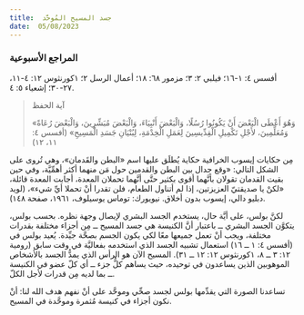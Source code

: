 ```yaml
---
title:  جسد المسيح المُوحَّد
date:  05/08/2023
---
```


### المراجع الأسبوعية
 أفسس ٤: ١-١٦؛ فيلبي ٢: ٣؛ مزمور ٦٨: ١٨؛ أعمال الرسل ٢؛ ١كورنثوس ١٢: ٤-١١، ٢٧-٣٠؛ إشعياء ٥: ٤.

> <p>آية الحفظ</p>
> «وَهُوَ أَعْطَى الْبَعْضَ أَنْ يَكُونُوا رُسُلًا، وَالْبَعْضَ أَنْبِيَاءَ، وَالْبَعْضَ مُبَشِّرِينَ، وَالْبَعْضَ رُعَاةً وَمُعَلِّمِينَ، لأَجْلِ تَكْمِيلِ الْقِدِّيسِينَ لِعَمَلِ الْخِدْمَةِ، لِبُنْيَانِ جَسَدِ الْمَسِيحِ» (أفسس ٤: ١١، ١٢)

مِن حكايات إيسوب الخرافية حكاية يُطلَق عليها اسم «البطن والقَدمان»، وهي تُروى على الشكل التالي: «وقع جدال بين البطن والقدمين حول مَن منهما أكثر أهمِّيَّة، وفي حين بقيت القدمان تقولان بأنَّهما أقوى بكثير حتَّى أنَّهما تحملان المعدة، أجابت المعدة قائلة، «لكنْ يا صديقتيّ العزيزتين، إذا لم أتناول الطعام، فلن تقدرا أنْ تحملا أيِّ شيء»، (لويد دبليو دالي، إيسوب بدون أخلاق. نيويورك: توماس يوسيلوف، ١٩٦١، صفحة ١٤٨).

لكنَّ بولس، على أيَّة حال، يستخدم الجسد البشري لإيصال وجهة نظره. بحسب بولس، يتكوَّن الجسد البشري ــ باعتبار أنَّ الكنيسة هي جسد المسيح ــ مِن أجزاء مختلفة بقدرات مختلفة، ويجب أنْ تعمل جميعها معًا لكي يكون الجسم بصحَّة جيِّدة. يُعيد بولس في (أفسس ٤: ١ ــ ١٦) استعمال تشبيه الجسد الذي استخدمه بفعاليَّة في وقت سابق (رومية ١٢: ٣ ــ ٨، ١كورنثوس ١٢: ١٢ ــ ٣١). المسيح الآن هو الرأس الذي يمدُّ الجسد بالأشخاص الموهوبين الذين يساعدون في توحيده، حيث يساهم كلُّ جزء ــ أي كلّ عضو في الكنيسة ــ بما لديه مِن قدرات لأجل الكلّ.

تساعدنا الصورة التي يقدِّمها بولس لجسد صحِّي وموحَّد على أنْ نفهم هدف الله لنا: أنْ نكون أجزاء في كنيسة مُثمرة وموحَّدة في المسيح.